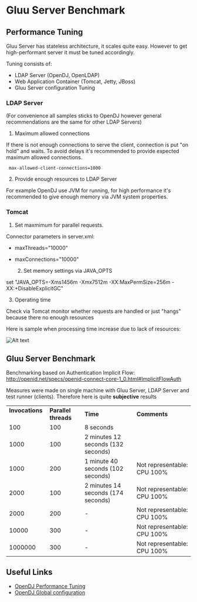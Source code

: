# Gluu Server Benchmark

## Performance Tuning

Gluu Server has stateless architecture, it scales quite easy. However to get high-performant server it must be tuned accordingly.

Tuning consists of:

- LDAP Server (OpenDJ, OpenLDAP)
- Web Application Container (Tomcat, Jetty, JBoss)
- Gluu Server configuration Tuning

### LDAP Server

(For convenience all samples sticks to OpenDJ however general recommendations are the same for other LDAP Servers)

1. Maximum allowed connections

If there is not enough connections to serve the client, connection is put "on hold" and waits. To avoid delays it's recommended to provide expected maximum allowed connections.

```
 max-allowed-client-connections=1000
 ```

2. Provide enough resources to LDAP Server

For example OpenDJ use JVM for running, for high performance it's recommended to give enough memory via JVM system properties.

### Tomcat

  1. Set maxmimum for parallel requests.

Connector parameters in server.xml:

- maxThreads="10000"
- maxConnections="10000"

  2. Set memory settings via JAVA_OPTS

set "JAVA_OPTS=-Xms1456m -Xmx7512m -XX:MaxPermSize=256m -XX:+DisableExplicitGC"

  3. Operating time

Check via Tomcat monitor whether requests are handled or just "hangs" because there no enough resources

Here is sample when processing time increase due to lack of resources:

![Alt text](/img/benchmark/tomcatStatus.png "Tomcat status")

## Gluu Server Benchmark

Benchmarking based on Authentication Implicit Flow: http://openid.net/specs/openid-connect-core-1_0.html#ImplicitFlowAuth

Measures were made on single machine with Gluu Server, LDAP Server and test runner (clients). Therefore here is quite <b>subjective</b> results

<table>
  <tr>
    <td><b>Invocations &nbsp;&nbsp;</b></td>
    <td><b>Parallel threads &nbsp;&nbsp;</b></td>
    <td><b>Time</b></td>
    <td><b>Comments</b></td>
  </tr>
  <tr>
    <td>100</td>
    <td>100</td>
    <td>8 seconds </td>
    <td></td>
  </tr>
  <tr>
    <td>1000</td>
    <td>100</td>
    <td> 2 minutes 12 seconds (132 seconds) </td>
    <td></td>
  </tr>
  <tr>
    <td>1000</td>
    <td>200</td>
    <td> 1 minute 40 seconds (102 seconds)</td>
    <td>Not representable: CPU 100%</td>
  </tr>
  <tr>
    <td>2000</td>
    <td>100</td>
    <td>2 minutes 14 seconds (174 seconds)</td>
    <td>Not representable: CPU 100%</td>
  </tr>
  <tr>
    <td>2000</td>
    <td>200</td>
    <td>-</td>
    <td>Not representable: CPU 100%</td>
  </tr>
  <tr>
    <td>10000</td>
    <td>300</td>
    <td>-</td>
    <td>Not representable: CPU 100%</td>
  </tr>
  <tr>
    <td>1000000</td>
    <td>300</td>
    <td>-</td>
    <td>Not representable: CPU 100%</td>
  </tr>
</table>

## Useful Links

- [OpenDJ Performance Tuning](http://opendj.forgerock.org/opendj-server/doc/admin-guide/index/chap-tuning.html)
- [OpenDJ Global configuration](http://opendj.forgerock.org/opendj-server/configref/global.html#max-allowed-client-connections)

